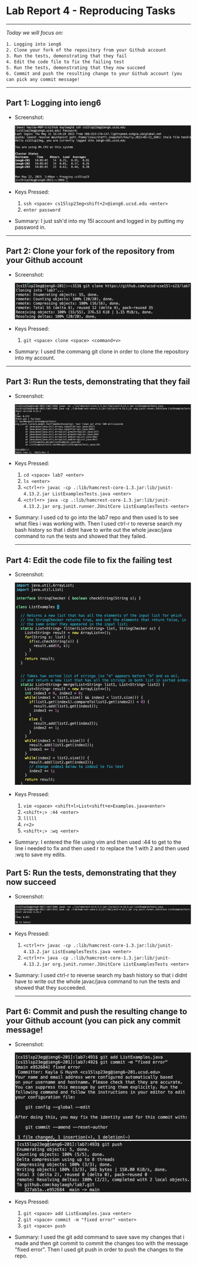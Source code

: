 # Lab Report 4 - Reproducing Tasks 
---
*Today we will focus on:*
```
1. Logging into ieng6
2. Clone your fork of the repository from your Github account
3. Run the tests, demonstrating that they fail
4. Edit the code file to fix the failing test
5. Run the tests, demonstrating that they now succeed
6. Commit and push the resulting change to your Github account (you can pick any commit message!
``` 
---

## **Part 1: Logging into ieng6**

- Screenshot:


  ![Image](ieng6.png)


- Keys Pressed: 
  1. `ssh <space> cs15lsp23eg<shift+2>@ieng6.ucsd.edu <enter>`
  2. `enter password`


- Summary: I just ssh'd into my 15l account and logged in by putting my password in. 


---

## **Part 2: Clone your fork of the repository from your Github account**

- Screenshot:
  
  ![Image](clone.png)

- Keys Pressed: 
  
  1. `git <space> clone <space> <command+v>`

- Summary: I used the commang git clone in order to clone the repository into my account. 
  
---

## **Part 3: Run the tests, demonstrating that they fail**

- Screenshot:
  
  ![Image](failures.png)

- Keys Pressed: 
  
  1. `cd <space> lab7 <enter>`
  2. `ls <enter>`
  3. `<ctrl+r> javac -cp .:lib/hamcrest-core-1.3.jar:lib/junit-4.13.2.jar ListExamplesTests.java <enter>`
  4. `<ctrl+r> java -cp .:lib/hamcrest-core-1.3.jar:lib/junit-4.13.2.jar org.junit.runner.JUnitCore ListExamplesTests <enter>`
  

- Summary: I used cd to go into the lab7 repo and then used ls to see what files i was working with. Then I used ctrl-r to reverse search my bash history so that i didnt have to write out the whole javac/java command to run the tests and showed that they failed. 
  
  ---

## **Part 4: Edit the code file to fix the failing test**
  
- Screenshot:
  
  ![Image](fixedcode.png)

- Keys Pressed: 
  
  1. `vim <space> <shift+l>List<shift+e>Examples.java<enter>`
  2. `<shift+;> :44 <enter>`
  3. `lllll`
  4. `r<2>`
  5. `<shift+;> :wq <enter>`
  

- Summary: I entered the file using vim and then used :44 to get to the line i needed to fix and then used r to replace the 1 with 2 and then used :wq to save my edits. 
  
## **Part 5: Run the tests, demonstrating that they now succeed**

- Screenshot:
  
  ![Image](success.png)

- Keys Pressed: 
 
  1. `<ctrl+r> javac -cp .:lib/hamcrest-core-1.3.jar:lib/junit-4.13.2.jar ListExamplesTests.java <enter>`
  2. `<ctrl+r> java -cp .:lib/hamcrest-core-1.3.jar:lib/junit-4.13.2.jar org.junit.runner.JUnitCore ListExamplesTests <enter>`
  

- Summary: I used ctrl-r to reverse search my bash history so that i didnt have to write out the whole javac/java command to run the tests and showed that they succeeded.
  
  ---
  
## **Part 6: Commit and push the resulting change to your Github account (you can pick any commit message!**

- Screenshot:
  
  ![Image](commit.png)
  ![Image](push.png)

- Keys Pressed: 
 
  1. `git <space> add ListExamples.java <enter>`
  2. `git <space> commit -m "fixed error" <enter>`
  3. `git <space> push`
  

- Summary: I used the git add command to save save my changes that i made and then git commit to commit the changes too with the message "fixed error". Then I used git push in order to push the changes to the repo.
